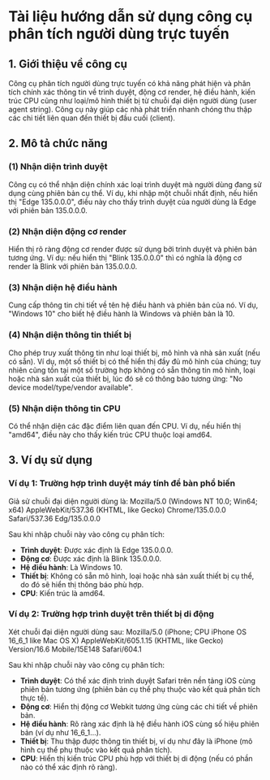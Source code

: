 # Tài liệu hướng dẫn sử dụng công cụ phân tích người dùng trực tuyến

## 1. Giới thiệu về công cụ

Công cụ phân tích người dùng trực tuyến có khả năng phát hiện và phân tích chính xác thông tin về trình duyệt, động cơ render, hệ điều hành, kiến trúc CPU cũng như loại/mô hình thiết bị từ chuỗi đại diện người dùng (user agent string). Công cụ này giúp các nhà phát triển nhanh chóng thu thập các chi tiết liên quan đến thiết bị đầu cuối (client).

## 2. Mô tả chức năng

### (1) Nhận diện trình duyệt

Công cụ có thể nhận diện chính xác loại trình duyệt mà người dùng đang sử dụng cùng phiên bản cụ thể. Ví dụ, khi nhập một chuỗi nhất định, nếu hiển thị "Edge 135.0.0.0", điều này cho thấy trình duyệt của người dùng là Edge với phiên bản 135.0.0.0.

### (2) Nhận diện động cơ render

Hiển thị rõ ràng động cơ render được sử dụng bởi trình duyệt và phiên bản tương ứng. Ví dụ: nếu hiển thị "Blink 135.0.0.0" thì có nghĩa là động cơ render là Blink với phiên bản 135.0.0.0.

### (3) Nhận diện hệ điều hành

Cung cấp thông tin chi tiết về tên hệ điều hành và phiên bản của nó. Ví dụ, "Windows 10" cho biết hệ điều hành là Windows và phiên bản là 10.

### (4) Nhận diện thông tin thiết bị

Cho phép truy xuất thông tin như loại thiết bị, mô hình và nhà sản xuất (nếu có sẵn). Ví dụ, một số thiết bị có thể hiển thị đầy đủ mô hình của chúng; tuy nhiên cũng tồn tại một số trường hợp không có sẵn thông tin mô hình, loại hoặc nhà sản xuất của thiết bị, lúc đó sẽ có thông báo tương ứng: "No device model/type/vendor available".

### (5) Nhận diện thông tin CPU

Có thể nhận diện các đặc điểm liên quan đến CPU. Ví dụ, nếu hiển thị "amd64", điều này cho thấy kiến trúc CPU thuộc loại amd64.

## 3. Ví dụ sử dụng

### Ví dụ 1: Trường hợp trình duyệt máy tính để bàn phổ biến

Giả sử chuỗi đại diện người dùng là:
Mozilla/5.0 (Windows NT 10.0; Win64; x64) AppleWebKit/537.36 (KHTML, like Gecko) Chrome/135.0.0.0 Safari/537.36 Edg/135.0.0.0

Sau khi nhập chuỗi này vào công cụ phân tích:

  * **Trình duyệt**: Được xác định là Edge 135.0.0.0.
  * **Động cơ**: Được xác định là Blink 135.0.0.0.
  * **Hệ điều hành**: Là Windows 10.
  * **Thiết bị**: Không có sẵn mô hình, loại hoặc nhà sản xuất thiết bị cụ thể, do đó sẽ hiển thị thông báo phù hợp.
  * **CPU**: Kiến trúc là amd64.

### Ví dụ 2: Trường hợp trình duyệt trên thiết bị di động

Xét chuỗi đại diện người dùng sau:
Mozilla/5.0 (iPhone; CPU iPhone OS 16_6_1 like Mac OS X) AppleWebKit/605.1.15 (KHTML, like Gecko) Version/16.6 Mobile/15E148 Safari/604.1

Sau khi nhập chuỗi này vào công cụ phân tích:

  * **Trình duyệt**: Có thể xác định trình duyệt Safari trên nền tảng iOS cùng phiên bản tương ứng (phiên bản cụ thể phụ thuộc vào kết quả phân tích thực tế).
  * **Động cơ**: Hiển thị động cơ Webkit tương ứng cùng các chi tiết về phiên bản.
  * **Hệ điều hành**: Rõ ràng xác định là hệ điều hành iOS cùng số hiệu phiên bản (ví dụ như 16_6_1...).
  * **Thiết bị**: Thu thập được thông tin thiết bị, ví dụ như đây là iPhone (mô hình cụ thể phụ thuộc vào kết quả phân tích).
  * **CPU**: Hiển thị kiến trúc CPU phù hợp với thiết bị di động (nếu có phần nào có thể xác định rõ ràng).